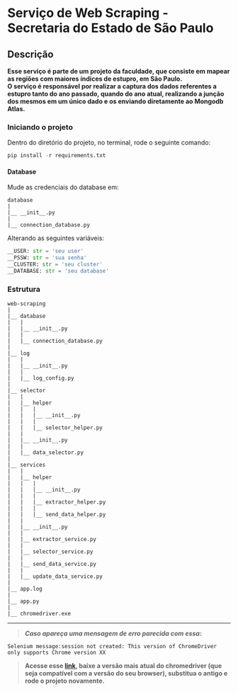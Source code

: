 # Serviço de Web Scraping - Secretaria do Estado de São Paulo


## Descrição

**Esse serviço é parte de um projeto da faculdade, que consiste em mapear as regiões com maiores índices de estupro, em São Paulo.  
O serviço é responsável por realizar a captura dos dados referentes a estupro tanto do ano passado, quando do ano atual, 
realizando a junção dos mesmos em um único dado e os enviando diretamente ao Mongodb Atlas.**

### Iniciando o projeto
Dentro do diretório do projeto, no terminal, rode o seguinte comando:

```python
pip install -r requirements.txt
 ``` 

#### Database

Mude as credenciais do database em:
```text
database
|
|__ __init__.py
|
|__ connection_database.py
``` 

Alterando as seguintes variáveis:
```python
__USER: str = 'seu user'
__PSSW: str = 'sua senha'
__CLUSTER: str = 'seu cluster'
__DATABASE: str = 'seu database'
```

### Estrutura 

```text
web-scraping
|
|__ database
|   |
|   |__ __init__.py
|   |
|   |__ connection_database.py
|
|__ log
|   |
|   |__ __init__.py
|   |
|   |__ log_config.py
|
|__ selector
|   |
|   |__ helper
|   |   |
|   |   |__ __init__.py
|   |   |
|   |   |__ selector_helper.py
|   |   
|   |__ __init__.py
|   |
|   |__ data_selector.py
|
|__ services
|   |
|   |__ helper
|   |   |
|   |   |__ __init__.py
|   |   |
|   |   |__ extractor_helper.py
|   |   |
|   |   |__ send_data_helper.py
|   |   
|   |__ __init__.py
|   |
|   |__ extractor_service.py
|   |
|   |__ selector_service.py
|   |
|   |__ send_data_service.py
|   |
|   |__ update_data_service.py
|
|__ app.log
|
|__ app.py
|
|__ chromedriver.exe
```
---

> *__Caso apareça uma mensagem de erro parecida com essa:__*
```shell script
Selenium message:session not created: This version of ChromeDriver only supports Chrome version XX
```

> **Acesse esse [link][chromedriver-url], baixe a versão mais atual do chromedriver (que seja compatível com a versão do seu browser), substitua o antigo e rode o projeto novamente.**

[chromedriver-url]: https://chromedriver.chromium.org/downloads
